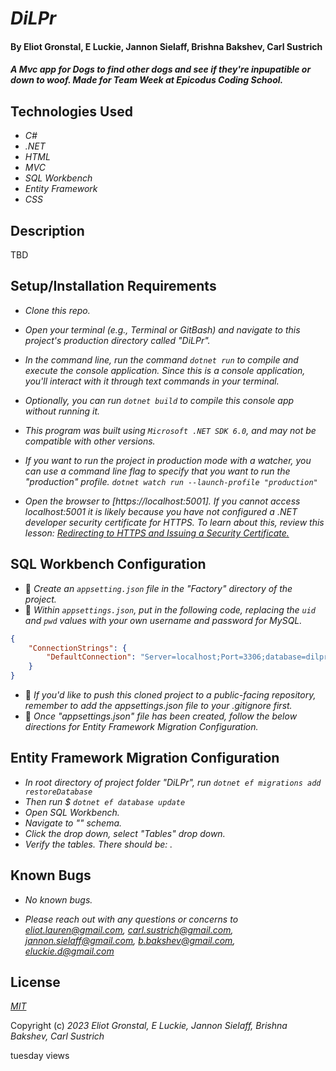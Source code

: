 #  _DiLPr_ 

####  By Eliot Gronstal, E Luckie, Jannon Sielaff, Brishna Bakshev, Carl Sustrich

#### _A Mvc app for Dogs to find other dogs and see if they're inpupatible or down to woof. Made for Team Week at Epicodus Coding School._

## Technologies Used 

* _C#_
* _.NET_
* _HTML_
* _MVC_
* _SQL Workbench_
* _Entity Framework_
* _CSS_

## Description

TBD

## Setup/Installation Requirements

*  _Clone this repo._
*  _Open your terminal (e.g., Terminal or GitBash) and navigate to this project's production directory called "DiLPr"._
*  _In the command line, run the command ``dotnet run`` to compile and execute the console application. Since this is a console application, you'll interact with it through text commands in your terminal._
*  _Optionally, you can run ``dotnet build`` to compile this console app without running it._
*  _This program was built using `Microsoft .NET SDK 6.0`, and may not be compatible with other versions._

*  _If you want to run the project in production mode with a watcher, you can use a command line flag to specify that you want to run the "production" profile. ``dotnet watch run --launch-profile "production"``_
*  _Open the browser to [https://localhost:5001]. If you cannot access localhost:5001 it is likely because you have not configured a .NET developer security certificate for HTTPS. To learn about this, review this lesson: [Redirecting to HTTPS and Issuing a Security Certificate.](https://www.learnhowtoprogram.com/c-and-net/basic-web-applications/redirecting-to-https-and-issuing-a-security-certificate)_

## SQL Workbench Configuration
* 🔧 _Create an `appsetting.json` file in the "Factory" directory of the project._
* 🔧 _Within `appsettings.json`, put in the following code, replacing the `uid` and `pwd` values with your own username and password for MySQL._ 
```json
{
    "ConnectionStrings": {
        "DefaultConnection": "Server=localhost;Port=3306;database=dilpr_data;uid=[YOUR-USERNAME-HERE];pwd=[YOUR-PASSWORD-HERE];"
    }
}
```
* 🔧 _If you'd like to push this cloned project to a public-facing repository, remember to add the appsettings.json file to your .gitignore first._
* 🔧 _Once "appsettings.json" file has been created, follow the below directions for Entity Framework Migration Configuration._ 

## Entity Framework Migration Configuration

* _In root directory of project folder "DiLPr", run `dotnet ef migrations add restoreDatabase`_
* _Then run $ `dotnet ef database update`_
* _Open SQL Workbench._
* _Navigate to "" schema._
* _Click the drop down, select "Tables" drop down._
* _Verify the tables. There should be: ._

## Known Bugs

* _No known bugs._

* _Please reach out with any questions or concerns to [eliot.lauren@gmail.com](eliot.lauren@gmail.com), [carl.sustrich@gmail.com](carl.sustrich@gmail.com), [jannon.sielaff@gmail.com](jannon.sielaff@gmail.com), [b.bakshev@gmail.com](b.bakshev@gmail.com), [eluckie.d@gmail.com](eluckie.d@gmail.com)_

## License

_[MIT](https://opensource.org/license/mit/)_

Copyright (c) _2023_ _Eliot Gronstal, E Luckie, Jannon Sielaff, Brishna Bakshev, Carl Sustrich_

tuesday views